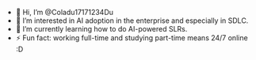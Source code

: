 - 👋 Hi, I’m @Coladu17171234Du
- 👀 I’m interested in AI adoption in the enterprise and especially in SDLC. 
- 🌱 I’m currently learning how to do AI-powered SLRs.   
- ⚡ Fun fact: working full-time and studying part-time means 24/7 online :D 

<!---
Coladu17171234Du/Coladu17171234Du is a ✨ special ✨ repository because its `README.md` (this file) appears on your GitHub profile.
You can click the Preview link to take a look at your changes.
--->
